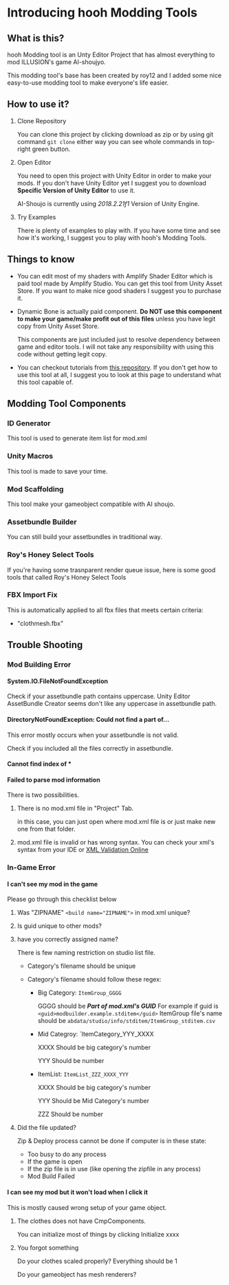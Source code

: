 # Introducing hooh Modding Tools

## What is this?

hooh Modding tool is an Unty Editor Project that has almost everything to mod ILLUSION's game AI-shoujyo. 

This modding tool's base has been created by roy12 and I added some nice easy-to-use modding tool to make everyone's life easier. 

## How to use it?

1. Clone Repository

   You can clone this project by clicking download as zip or by using git command `git clone` either way you can see whole commands in top-right green button.

2. Open Editor

   You need to open this project with Unity Editor in order to make your mods. If you don't have Unity Editor yet I suggest you to download **Specific Version of Unity Editor** to use it.

   AI-Shoujo is currently using *2018.2.21f1* Version of Unity Engine. 

3. Try Examples

   There is plenty of examples to play with. If you have some time and see how it's working, I suggest you to play with hooh's Modding Tools.

## Things to know

- You can edit most of my shaders with Amplify Shader Editor which is paid tool made by Amplify Studio. You can get this tool from Unity Asset Store. If you want to make nice good shaders I suggest you to purchase it.

- Dynamic Bone is actually paid component. **Do NOT use this component to make your game/make profit out of this files** unless you have legit copy from Unity Asset Store.

  This components are just included just to resolve dependency between game and editor tools. I will not take any responsibility with using this code without getting legit copy.

- You can checkout tutorials from [this repository](https://github.com/hooh-hooah/AI_Tips/tree/master/mods). If you don't get how to use this tool at all, I suggest you to look at this page to understand what this tool capable of.

## Modding Tool Components

### ID Generator

This tool is used to generate item list for mod.xml

### Unity Macros

This tool is made to save your time.

### Mod Scaffolding

This tool make your gameobject compatible with AI shoujo.

### Assetbundle Builder

You can still build your assetbundles in traditional way. 

### Roy's Honey Select Tools

If you're having some trasnparent render queue issue, here is some good tools that called Roy's Honey Select Tools

### FBX Import Fix

This is automatically applied to all fbx files that meets certain criteria:

- "clothmesh.fbx"

## Trouble Shooting

### Mod Building Error

#### System.IO.FileNotFoundException

Check if your assetbundle path contains uppercase. Unity Editor AssetBundle Creator seems don't like any uppercase in assetbundle path.

#### DirectoryNotFoundException: Could not find a part of...

This error mostly occurs when your assetbundle is not valid. 

Check if you included all the files correctly in assetbundle.

#### Cannot find index of *

#### Failed to parse mod information

There is two possibilities.

1. There is no mod.xml file in "Project" Tab. 

   in this case, you can just open where mod.xml file is or just make new one from that folder.

2. mod.xml file is invalid or has wrong syntax. You can check your xml's syntax from your IDE or [XML Validation Online](https://www.xmlvalidation.com/)

### In-Game Error

#### I can't see my mod in the game

Please go through this checklist below

1. Was "ZIPNAME" `<build name="ZIPNAME">`  in mod.xml unique?

2. Is guid unique to other mods?

3. have you correctly assigned name?

   There is few naming restriction on studio list file. 

   - Category's filename should be unique

   - Category's filename should follow these regex:

     - Big Category: `ItemGroup_GGGG`

       GGGG should be ***Part of mod.xml's GUID***
       For example if guid is `<guid>modbuilder.example.stditem</guid>`
       ItemGroup file's name should be `abdata/studio/info/stditem/ItemGroup_stditem.csv`

     - Mid Categroy: `ItemCategory_YYY_XXXX

       XXXX Should be big category's number

       YYY Should be number

     - ItemList: `ItemList_ZZZ_XXXX_YYY`

       XXXX Should be big category's number

       YYY Should be Mid Category's number

       ZZZ Should be number

4. Did the file updated?

   Zip & Deploy process cannot be done if computer is in these state:

   - Too busy to do any process
   - If the game is open
   - If the zip file is in use (like opening the zipfile in any process)
   - Mod Build Failed

#### I can see my mod but it won't load when I click it

This is mostly caused wrong setup of your game object.

1. The clothes does not have CmpComponents. 

   You can initialize most of things by clicking Initialize xxxx

2. You forgot something

   Do your clothes scaled properly? Everything should be 1

   Do your gameobject has mesh renderers?